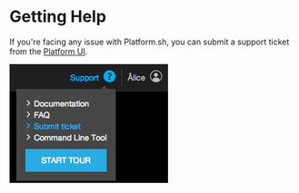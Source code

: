 Getting Help
============

If you're facing any issue with Platform.sh, you can submit a support
ticket from the [Platform UI](/web-ui).

![](/overview/images/support-ticket.png)
